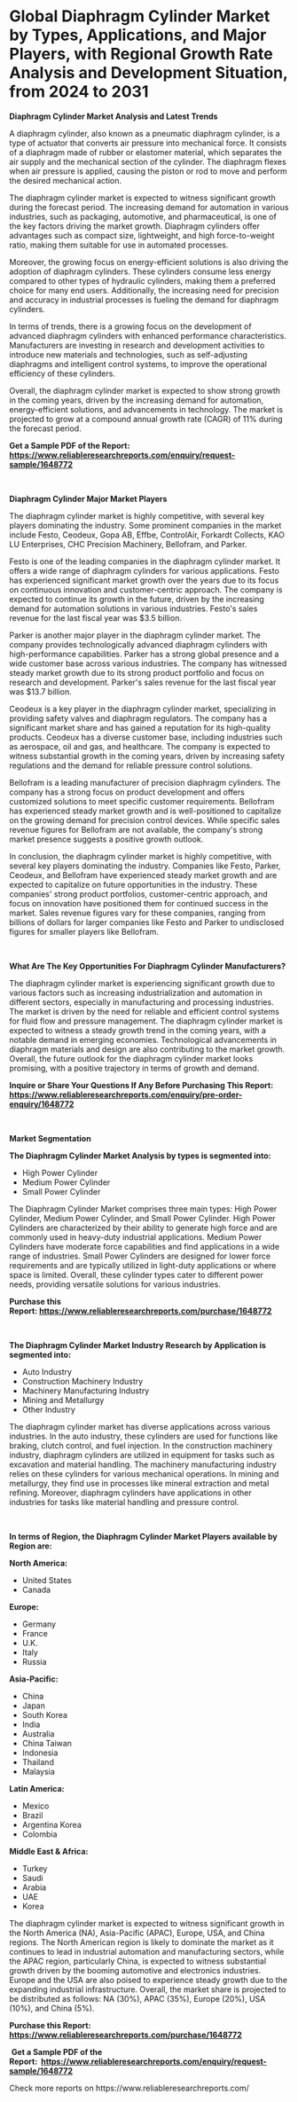 <p><h1>Global Diaphragm Cylinder Market by Types, Applications, and Major Players, with Regional Growth Rate Analysis and Development Situation, from 2024 to 2031</h1></p><p><strong>Diaphragm Cylinder Market Analysis and Latest Trends</strong></p>
<p><p>A diaphragm cylinder, also known as a pneumatic diaphragm cylinder, is a type of actuator that converts air pressure into mechanical force. It consists of a diaphragm made of rubber or elastomer material, which separates the air supply and the mechanical section of the cylinder. The diaphragm flexes when air pressure is applied, causing the piston or rod to move and perform the desired mechanical action.</p><p>The diaphragm cylinder market is expected to witness significant growth during the forecast period. The increasing demand for automation in various industries, such as packaging, automotive, and pharmaceutical, is one of the key factors driving the market growth. Diaphragm cylinders offer advantages such as compact size, lightweight, and high force-to-weight ratio, making them suitable for use in automated processes.</p><p>Moreover, the growing focus on energy-efficient solutions is also driving the adoption of diaphragm cylinders. These cylinders consume less energy compared to other types of hydraulic cylinders, making them a preferred choice for many end users. Additionally, the increasing need for precision and accuracy in industrial processes is fueling the demand for diaphragm cylinders.</p><p>In terms of trends, there is a growing focus on the development of advanced diaphragm cylinders with enhanced performance characteristics. Manufacturers are investing in research and development activities to introduce new materials and technologies, such as self-adjusting diaphragms and intelligent control systems, to improve the operational efficiency of these cylinders.</p><p>Overall, the diaphragm cylinder market is expected to show strong growth in the coming years, driven by the increasing demand for automation, energy-efficient solutions, and advancements in technology. The market is projected to grow at a compound annual growth rate (CAGR) of 11% during the forecast period.</p></p>
<p><strong>Get a Sample PDF of the Report:&nbsp; <a href="https://www.reliableresearchreports.com/enquiry/request-sample/1648772">https://www.reliableresearchreports.com/enquiry/request-sample/1648772</a></strong></p>
<p>&nbsp;</p>
<p><strong>Diaphragm Cylinder Major Market Players</strong></p>
<p><p>The diaphragm cylinder market is highly competitive, with several key players dominating the industry. Some prominent companies in the market include Festo, Ceodeux, Gopa AB, Effbe, ControlAir, Forkardt Collects, KAO LU Enterprises, CHC Precision Machinery, Bellofram, and Parker. </p><p>Festo is one of the leading companies in the diaphragm cylinder market. It offers a wide range of diaphragm cylinders for various applications. Festo has experienced significant market growth over the years due to its focus on continuous innovation and customer-centric approach. The company is expected to continue its growth in the future, driven by the increasing demand for automation solutions in various industries. Festo's sales revenue for the last fiscal year was $3.5 billion.</p><p>Parker is another major player in the diaphragm cylinder market. The company provides technologically advanced diaphragm cylinders with high-performance capabilities. Parker has a strong global presence and a wide customer base across various industries. The company has witnessed steady market growth due to its strong product portfolio and focus on research and development. Parker's sales revenue for the last fiscal year was $13.7 billion.</p><p>Ceodeux is a key player in the diaphragm cylinder market, specializing in providing safety valves and diaphragm regulators. The company has a significant market share and has gained a reputation for its high-quality products. Ceodeux has a diverse customer base, including industries such as aerospace, oil and gas, and healthcare. The company is expected to witness substantial growth in the coming years, driven by increasing safety regulations and the demand for reliable pressure control solutions.</p><p>Bellofram is a leading manufacturer of precision diaphragm cylinders. The company has a strong focus on product development and offers customized solutions to meet specific customer requirements. Bellofram has experienced steady market growth and is well-positioned to capitalize on the growing demand for precision control devices. While specific sales revenue figures for Bellofram are not available, the company's strong market presence suggests a positive growth outlook.</p><p>In conclusion, the diaphragm cylinder market is highly competitive, with several key players dominating the industry. Companies like Festo, Parker, Ceodeux, and Bellofram have experienced steady market growth and are expected to capitalize on future opportunities in the industry. These companies' strong product portfolios, customer-centric approach, and focus on innovation have positioned them for continued success in the market. Sales revenue figures vary for these companies, ranging from billions of dollars for larger companies like Festo and Parker to undisclosed figures for smaller players like Bellofram.</p></p>
<p>&nbsp;</p>
<p><strong>What Are The Key Opportunities For Diaphragm Cylinder Manufacturers?</strong></p>
<p><p>The diaphragm cylinder market is experiencing significant growth due to various factors such as increasing industrialization and automation in different sectors, especially in manufacturing and processing industries. The market is driven by the need for reliable and efficient control systems for fluid flow and pressure management. The diaphragm cylinder market is expected to witness a steady growth trend in the coming years, with a notable demand in emerging economies. Technological advancements in diaphragm materials and design are also contributing to the market growth. Overall, the future outlook for the diaphragm cylinder market looks promising, with a positive trajectory in terms of growth and demand.</p></p>
<p><strong>Inquire or Share Your Questions If Any Before Purchasing This Report: <a href="https://www.reliableresearchreports.com/enquiry/pre-order-enquiry/1648772">https://www.reliableresearchreports.com/enquiry/pre-order-enquiry/1648772</a></strong></p>
<p>&nbsp;</p>
<p><strong>Market Segmentation</strong></p>
<p><strong>The Diaphragm Cylinder Market Analysis by types is segmented into:</strong></p>
<p><ul><li>High Power Cylinder</li><li>Medium Power Cylinder</li><li>Small Power Cylinder</li></ul></p>
<p><p>The Diaphragm Cylinder Market comprises three main types: High Power Cylinder, Medium Power Cylinder, and Small Power Cylinder. High Power Cylinders are characterized by their ability to generate high force and are commonly used in heavy-duty industrial applications. Medium Power Cylinders have moderate force capabilities and find applications in a wide range of industries. Small Power Cylinders are designed for lower force requirements and are typically utilized in light-duty applications or where space is limited. Overall, these cylinder types cater to different power needs, providing versatile solutions for various industries.</p></p>
<p><strong>Purchase this Report:&nbsp;<a href="https://www.reliableresearchreports.com/purchase/1648772">https://www.reliableresearchreports.com/purchase/1648772</a></strong></p>
<p>&nbsp;</p>
<p><strong>The Diaphragm Cylinder Market Industry Research by Application is segmented into:</strong></p>
<p><ul><li>Auto Industry</li><li>Construction Machinery Industry</li><li>Machinery Manufacturing Industry</li><li>Mining and Metallurgy</li><li>Other Industry</li></ul></p>
<p><p>The diaphragm cylinder market has diverse applications across various industries. In the auto industry, these cylinders are used for functions like braking, clutch control, and fuel injection. In the construction machinery industry, diaphragm cylinders are utilized in equipment for tasks such as excavation and material handling. The machinery manufacturing industry relies on these cylinders for various mechanical operations. In mining and metallurgy, they find use in processes like mineral extraction and metal refining. Moreover, diaphragm cylinders have applications in other industries for tasks like material handling and pressure control.</p></p>
<p>&nbsp;</p>
<p><strong>In terms of Region, the Diaphragm Cylinder Market Players available by Region are:</strong></p>
<p>
    <p> <strong> North America: </strong>
        <ul>
            <li>United States</li>
            <li>Canada</li>
        </ul>
        </p> 
    <p> <strong> Europe: </strong>
        <ul>
            <li>Germany</li>
            <li>France</li>
            <li>U.K.</li>
            <li>Italy</li>
            <li>Russia</li>
        </ul>
        </p> 
    <p> <strong> Asia-Pacific: </strong>
        <ul>
            <li>China</li>
            <li>Japan</li>
            <li>South Korea</li>
            <li>India</li>
            <li>Australia</li>
            <li>China Taiwan</li>
            <li>Indonesia</li>
            <li>Thailand</li>
            <li>Malaysia</li>
        </ul>
        </p> 
    <p> <strong> Latin America: </strong>
        <ul>
            <li>Mexico</li>
            <li>Brazil</li>
            <li>Argentina Korea</li>
            <li>Colombia</li>
        </ul>
        </p> 
    <p> <strong> Middle East & Africa: </strong>
        <ul>
            <li>Turkey</li>
            <li>Saudi</li>
            <li>Arabia</li>
            <li>UAE</li>
            <li>Korea</li>
        </ul>
    </p>
    </p>
<p><p>The diaphragm cylinder market is expected to witness significant growth in the North America (NA), Asia-Pacific (APAC), Europe, USA, and China regions. The North American region is likely to dominate the market as it continues to lead in industrial automation and manufacturing sectors, while the APAC region, particularly China, is expected to witness substantial growth driven by the booming automotive and electronics industries. Europe and the USA are also poised to experience steady growth due to the expanding industrial infrastructure. Overall, the market share is projected to be distributed as follows: NA (30%), APAC (35%), Europe (20%), USA (10%), and China (5%).</p></p>
<p><strong>Purchase this Report: <a href="https://www.reliableresearchreports.com/purchase/1648772">https://www.reliableresearchreports.com/purchase/1648772</a></strong></p>
<p>&nbsp;<strong>Get a Sample PDF of the Report:&nbsp;&nbsp;<a href="https://www.reliableresearchreports.com/enquiry/request-sample/1648772">https://www.reliableresearchreports.com/enquiry/request-sample/1648772</a></strong></p>
<p><strong></strong></p>
<p>Check more reports on https://www.reliableresearchreports.com/</p>